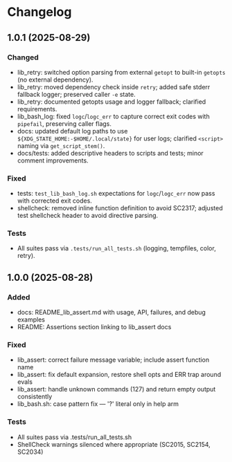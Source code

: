 # Changelog

## 1.0.1 (2025-08-29)

### Changed
- lib_retry: switched option parsing from external `getopt` to built-in `getopts` (no external dependency).
- lib_retry: moved dependency check inside `retry`; added safe stderr fallback logger; preserved caller `-e` state.
- lib_retry: documented getopts usage and logger fallback; clarified requirements.
- lib_bash_log: fixed `logc`/`logc_err` to capture correct exit codes with `pipefail`, preserving caller flags.
- docs: updated default log paths to use `${XDG_STATE_HOME:-$HOME/.local/state}` for user logs; clarified `<script>` naming via `get_script_stem()`.
- docs/tests: added descriptive headers to scripts and tests; minor comment improvements.

### Fixed
- tests: `test_lib_bash_log.sh` expectations for `logc`/`logc_err` now pass with corrected exit codes.
- shellcheck: removed inline function definition to avoid SC2317; adjusted test shellcheck header to avoid directive parsing.

### Tests
- All suites pass via `.tests/run_all_tests.sh` (logging, tempfiles, color, retry).

## 1.0.0 (2025-08-28)

### Added
- docs: README_lib_assert.md with usage, API, failures, and debug examples
- README: Assertions section linking to lib_assert docs

### Fixed
- lib_assert: correct failure message variable; include assert function name
- lib_assert: fix default expansion, restore shell opts and ERR trap around evals
- lib_assert: handle unknown commands (127) and return empty output consistently
- lib_bash.sh: case pattern fix — '?' literal only in help arm

### Tests
- All suites pass via .tests/run_all_tests.sh
- ShellCheck warnings silenced where appropriate (SC2015, SC2154, SC2034)
